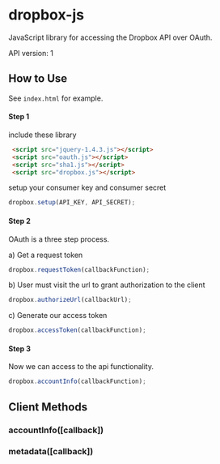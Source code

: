 # dropbox-js

JavaScript library for accessing the Dropbox API over OAuth.

API version: 1

## How to Use
See `index.html` for example.
#### Step 1
include these library

```html
 <script src="jquery-1.4.3.js"></script>
 <script src="oauth.js"></script>
 <script src="sha1.js"></script>
 <script src="dropbox.js"></script>
```
setup your consumer key and consumer secret

```javascript
dropbox.setup(API_KEY, API_SECRET);
```
#### Step 2
OAuth is a three step process.

a) Get a request token

```javascript
dropbox.requestToken(callbackFunction);
```
b) User must visit the url to grant authorization to the client

```javascript
dropbox.authorizeUrl(callbackUrl);
```
c) Generate our access token

```javascript
dropbox.accessToken(callbackFunction);
```
#### Step 3
Now we can access to the api functionality.

```javascript
dropbox.accountInfo(callbackFunction);
```

## Client Methods
### accountInfo([callback])
### metadata([callback])






